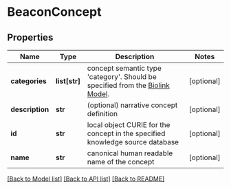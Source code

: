 # BeaconConcept

## Properties
Name | Type | Description | Notes
------------ | ------------- | ------------- | -------------
**categories** | **list[str]** | concept semantic type &#39;category&#39;. Should be specified from the [Biolink Model](https://biolink.github.io/biolink-model).  | [optional] 
**description** | **str** | (optional) narrative concept definition  | [optional] 
**id** | **str** | local object CURIE for the concept in the specified knowledge source database  | [optional] 
**name** | **str** | canonical human readable name of the concept  | [optional] 

[[Back to Model list]](../README.md#documentation-for-models) [[Back to API list]](../README.md#documentation-for-api-endpoints) [[Back to README]](../README.md)


